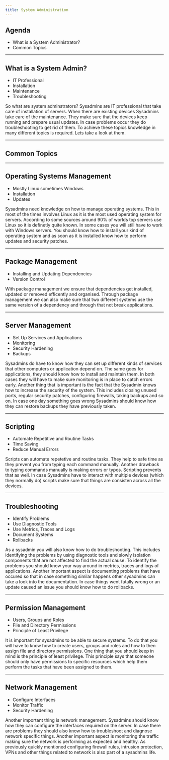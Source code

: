 ```yaml
---
title: System Administration
---
```


## Agenda

- What is a System Administrator?
- Common Topics

---

## What is a System Admin?

- IT Professional
- Installation
- Maintenance
- Troubleshooting

<aside class="notes">
    So what are system adminstrators? Sysadmins are IT professional that take
    care of installation of servers. When there are existing devices Sysadmins
    take care of the maintenance. They make sure that the devices keep running
    and prepare usual updates. In case problems occur they do troubleshooting to
    get rid of them. To achieve these topics knowledge in many different topics
    is required. Lets take a look at them.
</aside>

---

## Common Topics

---

## Operating Systems Management

- Mostly Linux sometimes Windows
- Installation
- Updates

<aside class="notes">
    Sysadmins need knowledge on how to manage operating systems. This in most of
    the times involves Linux as it is the most used operating system for
    servers. According to some sources around 90% of worlds top servers use
    Linux so it is definetly quite known. In some cases you will still have to
    work with Windows servers. You should know how to install your kind of
    operating system and as soon as it is installed know how to perform updates
    and security patches.
</aside>

---

## Package Management

- Installing and Updating Dependencies
- Version Control

<aside class="notes">
    With package management we ensure that dependencies get installed, updated
    or removed efficently and organised. Through package management we can also
    make sure that two different systems use the same version of a dependency
    and through that not break applications.
</aside>

---

## Server Management

- Set Up Services and Applications
- Monitoring
- Security Hardening
- Backups

<aside class="notes">
    Sysadmins do have to know how they can set up different kinds of services
    that other computers or application depend on. The same goes for
    applications, they should know how to install and maintain them. In both
    cases they will have to make sure monitoring is in place to catch errors
    early. Another thing that is important is the fact that the Sysadmin knows
    how to increase the security of the system. This includes closing unused
    ports, regular security patches, configuring firewalls, taking backups and
    so on. In case one day something goes wrong Sysadmins should know how they
    can restore backups they have previously taken.
</aside>

---

## Scripting

- Automate Repetitive and Routine Tasks
- Time Saving
- Reduce Manual Errors

<aside class="notes">
    Scripts can automate repetetive and routine tasks. They help to safe time as
    they prevent you from typing each command manually. Another drawback to
    typing commands manually is making errors or typos. Scripting prevents that
    as well. In case Sysadmins have to interact with multiple devices (which
    they normally do) scripts make sure that things are consisten across all the
    devices.
</aside>

---

## Troubleshooting

- Identify Problems
- Use Diagnostic Tools
- Use Metrics, Traces and Logs
- Document Systems
- Rollbacks

<aside class="notes">
    As a sysadmin you will also know how to do troubleshooting. This includes
    identifying the problems by using diagnostic tools and slowly isolation
    components that are not affected to find the actual cause. To identify the
    problems you should know your way around in metrics, traces and logs of
    applications. Another important aspect is documenting problems that have
    occured so that in case something similar happens other sysadmins can take a
    look into the documentation. In case things went fatally wrong or an update
    caused an issue you should know how to do rollbacks.
</aside>

---

## Permission Management

- Users, Groups and Roles
- File and Directory Permissions
- Principle of Least Privilege

<aside class="notes">
    It is important for sysadmins to be able to secure systems. To do that you
    will have to know how to create users, groups and roles and how to then
    assign file and directory permissions. One thing that you should keep in
    mind is the principle of least privilege. This principle says that someone
    should only have permissions to specific resources which help them perform
    the tasks that have been assigned to them.
</aside>

---

## Network Management

- Configure Interfaces
- Monitor Traffic
- Security Hardening

<aside class="notes">
    Another important thing is network management. Sysadmins should know how
    they can configure the interfaces required on the server. In case there are
    problems they should also know how to troubleshoot and diagnose network
    specific things. Another important aspect is monitoring the traffic making
    sure the network is performing as expected and healthy. As previously
    quickly mentioned configuring firewall rules, intrusion protection, VPNs and
    other things related to network is also part of a sysadmins life.
</aside>
